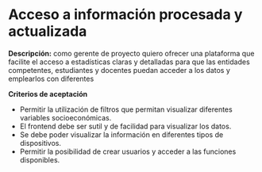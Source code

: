 
# Acceso a información procesada y actualizada

**Descripción:**
como gerente de proyecto quiero ofrecer una plataforma que facilite el acceso a estadísticas claras y detalladas para que las entidades competentes, estudiantes y docentes puedan acceder a los datos y emplearlos con diferentes

**Criterios de aceptación**

 - Permitir la utilización de filtros  que permitan visualizar diferentes variables socioeconómicas. 
 - El frontend debe ser sutil y de facilidad para visualizar los datos.
 - Se debe poder visualizar la información en diferentes tipos de dispositivos.
 - Permitir la posibilidad de crear usuarios y acceder a las funciones disponibles.

